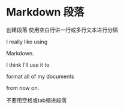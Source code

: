 # Markdown 段落

创建段落 使用空白行讲一行或多行文本进行分隔

I really like using 

Markdown.

I think I'll use it to 

format all of my documents 

from now on.

不要用空格或tab缩进段落